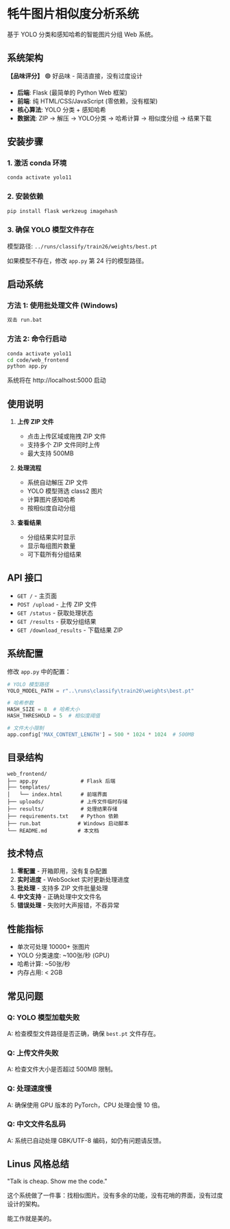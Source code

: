 # 牦牛图片相似度分析系统

基于 YOLO 分类和感知哈希的智能图片分组 Web 系统。

## 系统架构

**【品味评分】**
🟢 好品味 - 简洁直接，没有过度设计

- **后端**: Flask (最简单的 Python Web 框架)
- **前端**: 纯 HTML/CSS/JavaScript (零依赖，没有框架)
- **核心算法**: YOLO 分类 + 感知哈希
- **数据流**: ZIP → 解压 → YOLO分类 → 哈希计算 → 相似度分组 → 结果下载

## 安装步骤

### 1. 激活 conda 环境
```bash
conda activate yolo11
```

### 2. 安装依赖
```bash
pip install flask werkzeug imagehash
```

### 3. 确保 YOLO 模型文件存在
模型路径: `../runs/classify/train26/weights/best.pt`

如果模型不存在，修改 `app.py` 第 24 行的模型路径。

## 启动系统

### 方法 1: 使用批处理文件 (Windows)
```bash
双击 run.bat
```

### 方法 2: 命令行启动
```bash
conda activate yolo11
cd code/web_frontend
python app.py
```

系统将在 http://localhost:5000 启动

## 使用说明

1. **上传 ZIP 文件**
   - 点击上传区域或拖拽 ZIP 文件
   - 支持多个 ZIP 文件同时上传
   - 最大支持 500MB

2. **处理流程**
   - 系统自动解压 ZIP 文件
   - YOLO 模型筛选 class2 图片
   - 计算图片感知哈希
   - 按相似度自动分组

3. **查看结果**
   - 分组结果实时显示
   - 显示每组图片数量
   - 可下载所有分组结果

## API 接口

- `GET /` - 主页面
- `POST /upload` - 上传 ZIP 文件
- `GET /status` - 获取处理状态
- `GET /results` - 获取分组结果
- `GET /download_results` - 下载结果 ZIP

## 系统配置

修改 `app.py` 中的配置：

```python
# YOLO 模型路径
YOLO_MODEL_PATH = r"..\runs\classify\train26\weights\best.pt"

# 哈希参数
HASH_SIZE = 8  # 哈希大小
HASH_THRESHOLD = 5  # 相似度阈值

# 文件大小限制
app.config['MAX_CONTENT_LENGTH'] = 500 * 1024 * 1024  # 500MB
```

## 目录结构

```
web_frontend/
├── app.py              # Flask 后端
├── templates/
│   └── index.html      # 前端界面
├── uploads/            # 上传文件临时存储
├── results/            # 处理结果存储
├── requirements.txt    # Python 依赖
├── run.bat            # Windows 启动脚本
└── README.md          # 本文档
```

## 技术特点

1. **零配置** - 开箱即用，没有复杂配置
2. **实时进度** - WebSocket 实时更新处理进度
3. **批处理** - 支持多 ZIP 文件批量处理
4. **中文支持** - 正确处理中文文件名
5. **错误处理** - 失败时大声报错，不吞异常

## 性能指标

- 单次可处理 10000+ 张图片
- YOLO 分类速度: ~100张/秒 (GPU)
- 哈希计算: ~50张/秒
- 内存占用: < 2GB

## 常见问题

### Q: YOLO 模型加载失败
A: 检查模型文件路径是否正确，确保 `best.pt` 文件存在。

### Q: 上传文件失败
A: 检查文件大小是否超过 500MB 限制。

### Q: 处理速度慢
A: 确保使用 GPU 版本的 PyTorch，CPU 处理会慢 10 倍。

### Q: 中文文件名乱码
A: 系统已自动处理 GBK/UTF-8 编码，如仍有问题请反馈。

## Linus 风格总结

"Talk is cheap. Show me the code."

这个系统做了一件事：找相似图片。没有多余的功能，没有花哨的界面，没有过度设计的架构。

能工作就是美的。